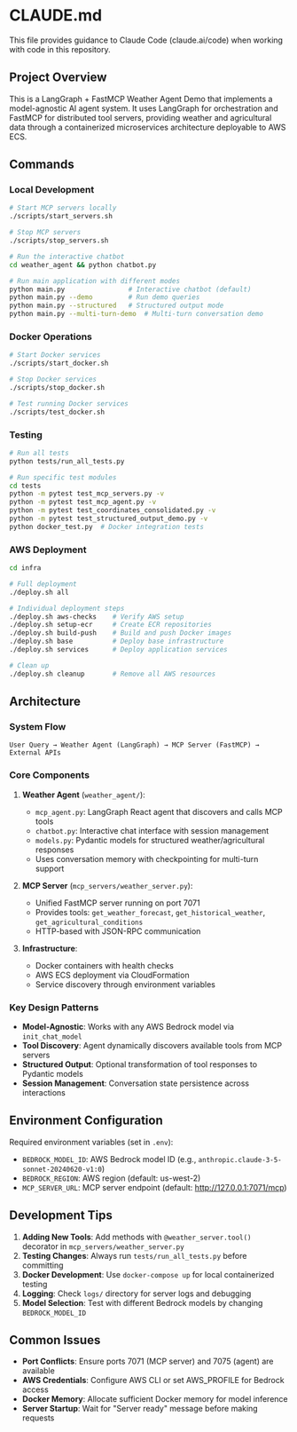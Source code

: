 # CLAUDE.md

This file provides guidance to Claude Code (claude.ai/code) when working with code in this repository.

## Project Overview

This is a LangGraph + FastMCP Weather Agent Demo that implements a model-agnostic AI agent system. It uses LangGraph for orchestration and FastMCP for distributed tool servers, providing weather and agricultural data through a containerized microservices architecture deployable to AWS ECS.

## Commands

### Local Development
```bash
# Start MCP servers locally
./scripts/start_servers.sh

# Stop MCP servers
./scripts/stop_servers.sh

# Run the interactive chatbot
cd weather_agent && python chatbot.py

# Run main application with different modes
python main.py                # Interactive chatbot (default)
python main.py --demo         # Run demo queries
python main.py --structured   # Structured output mode
python main.py --multi-turn-demo  # Multi-turn conversation demo
```

### Docker Operations
```bash
# Start Docker services
./scripts/start_docker.sh

# Stop Docker services
./scripts/stop_docker.sh

# Test running Docker services
./scripts/test_docker.sh
```

### Testing
```bash
# Run all tests
python tests/run_all_tests.py

# Run specific test modules
cd tests
python -m pytest test_mcp_servers.py -v
python -m pytest test_mcp_agent.py -v
python -m pytest test_coordinates_consolidated.py -v
python -m pytest test_structured_output_demo.py -v
python docker_test.py  # Docker integration tests
```

### AWS Deployment
```bash
cd infra

# Full deployment
./deploy.sh all

# Individual deployment steps
./deploy.sh aws-checks    # Verify AWS setup
./deploy.sh setup-ecr     # Create ECR repositories
./deploy.sh build-push    # Build and push Docker images
./deploy.sh base          # Deploy base infrastructure
./deploy.sh services      # Deploy application services

# Clean up
./deploy.sh cleanup       # Remove all AWS resources
```

## Architecture

### System Flow
```
User Query → Weather Agent (LangGraph) → MCP Server (FastMCP) → External APIs
```

### Core Components

1. **Weather Agent** (`weather_agent/`):
   - `mcp_agent.py`: LangGraph React agent that discovers and calls MCP tools
   - `chatbot.py`: Interactive chat interface with session management
   - `models.py`: Pydantic models for structured weather/agricultural responses
   - Uses conversation memory with checkpointing for multi-turn support

2. **MCP Server** (`mcp_servers/weather_server.py`):
   - Unified FastMCP server running on port 7071
   - Provides tools: `get_weather_forecast`, `get_historical_weather`, `get_agricultural_conditions`
   - HTTP-based with JSON-RPC communication

3. **Infrastructure**:
   - Docker containers with health checks
   - AWS ECS deployment via CloudFormation
   - Service discovery through environment variables

### Key Design Patterns

- **Model-Agnostic**: Works with any AWS Bedrock model via `init_chat_model`
- **Tool Discovery**: Agent dynamically discovers available tools from MCP servers
- **Structured Output**: Optional transformation of tool responses to Pydantic models
- **Session Management**: Conversation state persistence across interactions

## Environment Configuration

Required environment variables (set in `.env`):
- `BEDROCK_MODEL_ID`: AWS Bedrock model ID (e.g., `anthropic.claude-3-5-sonnet-20240620-v1:0`)
- `BEDROCK_REGION`: AWS region (default: us-west-2)
- `MCP_SERVER_URL`: MCP server endpoint (default: http://127.0.0.1:7071/mcp)

## Development Tips

1. **Adding New Tools**: Add methods with `@weather_server.tool()` decorator in `mcp_servers/weather_server.py`
2. **Testing Changes**: Always run `tests/run_all_tests.py` before committing
3. **Docker Development**: Use `docker-compose up` for local containerized testing
4. **Logging**: Check `logs/` directory for server logs and debugging
5. **Model Selection**: Test with different Bedrock models by changing `BEDROCK_MODEL_ID`

## Common Issues

- **Port Conflicts**: Ensure ports 7071 (MCP server) and 7075 (agent) are available
- **AWS Credentials**: Configure AWS CLI or set AWS_PROFILE for Bedrock access
- **Docker Memory**: Allocate sufficient Docker memory for model inference
- **Server Startup**: Wait for "Server ready" message before making requests